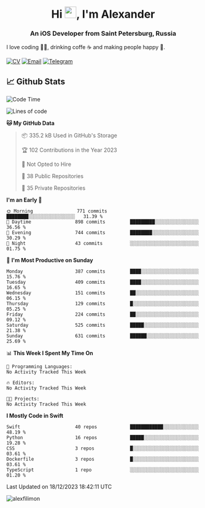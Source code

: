 <h1 align="center">Hi <img src="https://raw.githubusercontent.com/MartinHeinz/MartinHeinz/master/wave.gif" width="30px">, I'm Alexander</h1>
<h3 align="center">An iOS Developer from Saint Petersburg, Russia</h3>

I love coding 👨‍💻, drinking coffe ☕️ and making people happy 🎊.

[![CV](https://img.shields.io/badge/CV-Александр%20Филимонов-14b420)](./resources/CV_Aleksandr_Filimonov_iOS_November_2023.pdf)
[![Email](https://img.shields.io/badge/Email-as.filimonov@mail.ru-f39f37)](mailto:as.filimonov@mail.ru)
[![Telegram](https://img.shields.io/badge/Telegram-alexfilimon-1686b1)](https://t.me/alexfilimon)

## 📈 Github Stats

<!--START_SECTION:waka-->
![Code Time](http://img.shields.io/badge/Code%20Time-0%20secs-blue)

![Lines of code](https://img.shields.io/badge/From%20Hello%20World%20I%27ve%20Written-1.5%20million%20lines%20of%20code-blue)

**🐱 My GitHub Data** 

> 📦 335.2 kB Used in GitHub's Storage 
 > 
> 🏆 102 Contributions in the Year 2023
 > 
> 🚫 Not Opted to Hire
 > 
> 📜 38 Public Repositories 
 > 
> 🔑 35 Private Repositories 
 > 
**I'm an Early 🐤** 

```text
🌞 Morning                771 commits         ████████░░░░░░░░░░░░░░░░░   31.39 % 
🌆 Daytime                898 commits         █████████░░░░░░░░░░░░░░░░   36.56 % 
🌃 Evening                744 commits         ████████░░░░░░░░░░░░░░░░░   30.29 % 
🌙 Night                  43 commits          ░░░░░░░░░░░░░░░░░░░░░░░░░   01.75 % 
```
📅 **I'm Most Productive on Sunday** 

```text
Monday                   387 commits         ████░░░░░░░░░░░░░░░░░░░░░   15.76 % 
Tuesday                  409 commits         ████░░░░░░░░░░░░░░░░░░░░░   16.65 % 
Wednesday                151 commits         ██░░░░░░░░░░░░░░░░░░░░░░░   06.15 % 
Thursday                 129 commits         █░░░░░░░░░░░░░░░░░░░░░░░░   05.25 % 
Friday                   224 commits         ██░░░░░░░░░░░░░░░░░░░░░░░   09.12 % 
Saturday                 525 commits         █████░░░░░░░░░░░░░░░░░░░░   21.38 % 
Sunday                   631 commits         ██████░░░░░░░░░░░░░░░░░░░   25.69 % 
```


📊 **This Week I Spent My Time On** 

```text
💬 Programming Languages: 
No Activity Tracked This Week

🔥 Editors: 
No Activity Tracked This Week

🐱‍💻 Projects: 
No Activity Tracked This Week
```

**I Mostly Code in Swift** 

```text
Swift                    40 repos            ████████████░░░░░░░░░░░░░   48.19 % 
Python                   16 repos            █████░░░░░░░░░░░░░░░░░░░░   19.28 % 
CSS                      3 repos             █░░░░░░░░░░░░░░░░░░░░░░░░   03.61 % 
Dockerfile               3 repos             █░░░░░░░░░░░░░░░░░░░░░░░░   03.61 % 
TypeScript               1 repo              ░░░░░░░░░░░░░░░░░░░░░░░░░   01.20 % 
```




 Last Updated on 18/12/2023 18:42:11 UTC
<!--END_SECTION:waka-->

<img align="center" src="https://github-readme-stats.vercel.app/api?username=alexfilimon&show_icons=true" alt="alexfilimon" />
